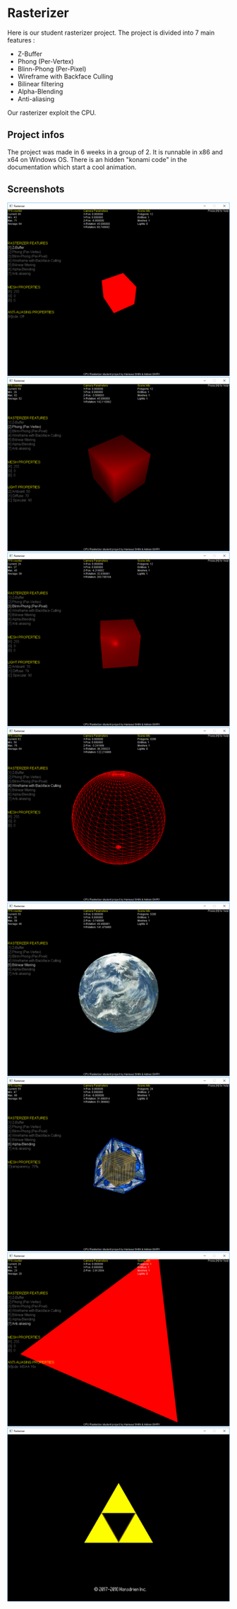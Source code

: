 # Rasterizer

Here is our student rasterizer project. The project is divided into 7 main features :
- Z-Buffer
- Phong (Per-Vertex)
- Blinn-Phong (Per-Pixel)
- Wireframe with Backface Culling
- Bilinear filtering
- Alpha-Blending
- Anti-aliasing

Our rasterizer exploit the CPU.

## Project infos

The project was made in 6 weeks in a group of 2. It is runnable in x86 and x64 on Windows OS.
There is an hidden "konami code" in the documentation which start a cool animation.

## Screenshots

![alt text](screenshots/z-buffer.PNG?raw=true "Z-Buffer")
![alt text](screenshots/phong.PNG?raw=true "Phong")
![alt text](screenshots/blinn-phong.PNG?raw=true "Blinn-Phong")
![alt text](screenshots/wireframe.PNG?raw=true "Wireframe with Backface Culling")
![alt text](screenshots/bilinear-filtering.PNG?raw=true "Bilinear filtering")
![alt text](screenshots/alpha-blending.PNG?raw=true "Alpha-Blending")
![alt text](screenshots/anti-aliasing.PNG?raw=true "Anti-aliasing")
![alt text](screenshots/zelda.PNG?raw=true "Secret animation")

